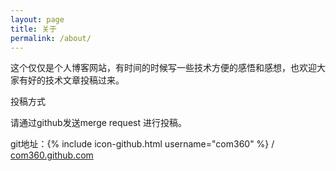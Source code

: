 ```yaml
---
layout: page
title: 关于
permalink: /about/
---
```


这个仅仅是个人博客网站，有时间的时候写一些技术方便的感悟和感想，也欢迎大家有好的技术文章投稿过来。

投稿方式

请通过github发送merge request 进行投稿。


git地址：{% include icon-github.html username="com360" %} /
[com360.github.com](https://github.com/com360/com360.github.com)
